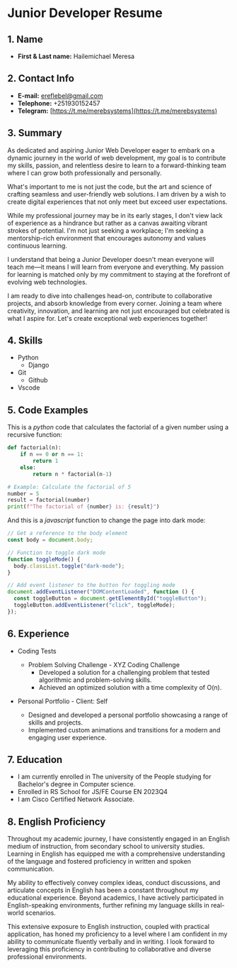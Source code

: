 # Junior Developer Resume

## 1. Name

- **First & Last name:** Hailemichael Meresa

## 2. Contact Info

- **E-mail:** <ereflebel@gmail.com>
- **Telephone:** +251930152457
- **Telegram:** [https://t.me/merebsystems](https://t.me/merebsystems)

## 3. Summary

As dedicated and aspiring Junior Web Developer eager to embark on a dynamic journey in the world of web development, my goal is to contribute my skills, passion, and relentless desire to learn to a forward-thinking team where I can grow both professionally and personally.

What's important to me is not just the code, but the art and science of crafting seamless and user-friendly web solutions. I am driven by a wish to create digital experiences that not only meet but exceed user expectations.

While my professional journey may be in its early stages, I don't view lack of experience as a hindrance but rather as a canvas awaiting vibrant strokes of potential. I'm not just seeking a workplace; I'm seeking a mentorship-rich environment that encourages autonomy and values continuous learning.

I understand that being a Junior Developer doesn't mean everyone will teach me—it means I will learn from everyone and everything. My passion for learning is matched only by my commitment to staying at the forefront of evolving web technologies.

I am ready to dive into challenges head-on, contribute to collaborative projects, and absorb knowledge from every corner. Joining a team where creativity, innovation, and learning are not just encouraged but celebrated is what I aspire for. Let's create exceptional web experiences together!

## 4. Skills

- Python
  - Django
- Git
  - Github
- Vscode
## 5. Code Examples

This is a _python_ code that calculates the factorial of a given number using a recursive function:

```py
def factorial(n):
    if n == 0 or n == 1:
        return 1
    else:
        return n * factorial(n-1)

# Example: Calculate the factorial of 5
number = 5
result = factorial(number)
print(f"The factorial of {number} is: {result}")
```

And this is a _javascript_ function to change the page into dark mode:

```js
// Get a reference to the body element
const body = document.body;

// Function to toggle dark mode
function toggleMode() {
  body.classList.toggle("dark-mode");
}

// Add event listener to the button for toggling mode
document.addEventListener("DOMContentLoaded", function () {
  const toggleButton = document.getElementById("toggleButton");
  toggleButton.addEventListener("click", toggleMode);
});
```

## 6. Experience

- Coding Tests

  - Problem Solving Challenge - XYZ Coding Challenge
    - Developed a solution for a challenging problem that tested algorithmic and problem-solving skills.
    - Achieved an optimized solution with a time complexity of O(n).

- Personal Portfolio - Client: Self
  - Designed and developed a personal portfolio showcasing a range of skills and projects.
  - Implemented custom animations and transitions for a modern and engaging user experience.

## 7. Education

- I am currently enrolled in The university of the People studying for Bachelor's degree in Computer science.
- Enrolled in RS School for JS/FE Course EN 2023Q4
- I am Cisco Certified Network Associate.

## 8. English Proficiency

Throughout my academic journey, I have consistently engaged in an English medium of instruction, from secondary school to university studies. Learning in English has equipped me with a comprehensive understanding of the language and fostered proficiency in written and spoken communication.

My ability to effectively convey complex ideas, conduct discussions, and articulate concepts in English has been a constant throughout my educational experience. Beyond academics, I have actively participated in English-speaking environments, further refining my language skills in real-world scenarios.

This extensive exposure to English instruction, coupled with practical application, has honed my proficiency to a level where I am confident in my ability to communicate fluently verbally and in writing. I look forward to leveraging this proficiency in contributing to collaborative and diverse professional environments.

